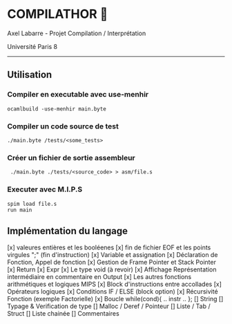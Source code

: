 # COMPILATHOR 🔨

Axel Labarre - Projet Compilation / Interprétation

Université Paris 8

---

## Utilisation

### Compiler en executable avec use-menhir

```shell
ocamlbuild -use-menhir main.byte
```

### Compiler un code source de test

```shell
./main.byte /tests/<some_tests>
```

### Créer un fichier de sortie assembleur

```shell
 ./main.byte ./tests/<source_code> > asm/file.s
 ```

### Executer avec M.I.P.S

 ```shell
spim load file.s
run main
```

## Implémentation du langage

[x] valeures entières et les booléenes
[x] fin de fichier EOF et les points virgules ";" (fin d'instruction)
[x] Variable et assignation
[x] Déclaration de Fonction, Appel de fonction
[x] Gestion de Frame Pointer et Stack Pointer
[x] Return
[x] Expr
[x] Le type void (à revoir)
[x] Affichage Représentation intermédiaire en commentaire en Output
[x] Les autres fonctions arithmétiques et logiques MIPS
[x] Block d'instructions entre accollades
[x] Opérateurs logiques
[x] Conditions IF / ELSE (block option)
[x] Récursivité Fonction (exemple Factorielle)
[x] Boucle while(cond){ .. instr ..  };
[] String
[] Typage & Verification de type
[] Malloc / Deref / Pointeur
[] Liste / Tab / Struct
[] Liste chainée
[] Commentaires
